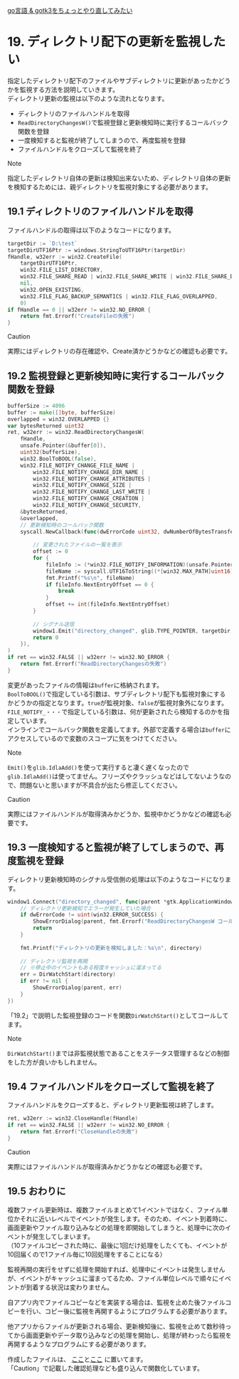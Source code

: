 [go言語 & gotk3をちょっとやり直してみたい](../../README.md#go%E8%A8%80%E8%AA%9Egotk3%E3%82%92%E3%81%A1%E3%82%87%E3%81%A3%E3%81%A8%E3%82%84%E3%82%8A%E7%9B%B4%E3%81%97%E3%81%A6%E3%81%BF%E3%81%9F%E3%81%84)  

# 19. ディレクトリ配下の更新を監視したい  

指定したディレクトリ配下のファイルやサブディレクトリに更新があったかどうかを監視する方法を説明していきます。  
ディレクトリ更新の監視は以下のような流れとなります。  

- ディレクトリのファイルハンドルを取得  
- `ReadDirectoryChangesW()`で監視登録と更新検知時に実行するコールバック関数を登録  
- 一度検知すると監視が終了してしまうので、再度監視を登録  
- ファイルハンドルをクローズして監視を終了  

> [!NOTE]  
> 指定したディレクトリ自体の更新は検知出来ないため、ディレクトリ自体の更新を検知するためには、親ディレクトリを監視対象にする必要があります。  

## 19.1 ディレクトリのファイルハンドルを取得  

ファイルハンドルの取得は以下のようなコードになります。  

```go
targetDir := `D:\test`
targetDirUTF16Ptr := windows.StringToUTF16Ptr(targetDir)
fHandle, w32err := win32.CreateFile(
	targetDirUTF16Ptr,
	win32.FILE_LIST_DIRECTORY,
	win32.FILE_SHARE_READ | win32.FILE_SHARE_WRITE | win32.FILE_SHARE_DELETE,
	nil,
	win32.OPEN_EXISTING,
	win32.FILE_FLAG_BACKUP_SEMANTICS | win32.FILE_FLAG_OVERLAPPED,
	0)
if fHandle == 0 || w32err != win32.NO_ERROR {
	return fmt.Errorf("CreateFileの失敗")
}
```

> [!CAUTION]  
> 実際にはディレクトリの存在確認や、Create済かどうかなどの確認も必要です。  

## 19.2 監視登録と更新検知時に実行するコールバック関数を登録  

```go
bufferSize := 4096
buffer := make([]byte, bufferSize)
overlapped = win32.OVERLAPPED {}
var bytesReturned uint32
ret, w32err := win32.ReadDirectoryChangesW(
	fHandle,
	unsafe.Pointer(&buffer[0]),
	uint32(bufferSize),
	win32.BoolToBOOL(false),
	win32.FILE_NOTIFY_CHANGE_FILE_NAME |
		win32.FILE_NOTIFY_CHANGE_DIR_NAME |
		win32.FILE_NOTIFY_CHANGE_ATTRIBUTES |
		win32.FILE_NOTIFY_CHANGE_SIZE |
		win32.FILE_NOTIFY_CHANGE_LAST_WRITE |
		win32.FILE_NOTIFY_CHANGE_CREATION |
		win32.FILE_NOTIFY_CHANGE_SECURITY,
	&bytesReturned,
	&overlapped,
	// 更新検知時のコールバック関数
	syscall.NewCallback(func(dwErrorCode uint32, dwNumberOfBytesTransfered uint32, lpOverlapped *win32.OVERLAPPED) uintptr {
		
		// 変更されたファイルの一覧を表示
		offset := 0
		for {
			fileInfo := (*win32.FILE_NOTIFY_INFORMATION)(unsafe.Pointer(&buffer[offset]))
			fileName := syscall.UTF16ToString((*[win32.MAX_PATH]uint16)(unsafe.Pointer(&fileInfo.FileName[0]))[:fileInfo.FileNameLength / 2])
			fmt.Printf("%s\n", fileName)
			if fileInfo.NextEntryOffset == 0 {
				break
			}
			offset += int(fileInfo.NextEntryOffset)
		}
		
		// シグナル送信
		window1.Emit("directory_changed", glib.TYPE_POINTER, targetDir, uint(dwErrorCode))
		return 0
	}),
)
if ret == win32.FALSE || w32err != win32.NO_ERROR {
	return fmt.Errorf("ReadDirectoryChangesの失敗")
}
```

変更があったファイルの情報は`buffer`に格納されます。  
`BoolToBOOL()`で指定している引数は、サブディレクトリ配下も監視対象にするかどうかの指定となります。`true`が監視対象、`false`が監視対象外になります。  
`FILE_NOTIFY_・・・`で指定している引数は、何が更新されたら検知するのかを指定しています。  
インラインでコールバック関数を定義してます。外部で定義する場合は`buffer`にアクセスしているので変数のスコープに気をつけてください。  



> [!NOTE]  
> `Emit()`を`glib.IdlaAdd()`を使って実行すると凄く遅くなったので`glib.IdlaAdd()`は使ってません。フリーズやクラッシュなどはしてないようなので、問題ないと思いますが不具合が出たら修正してください。  

> [!CAUTION]  
> 実際にはファイルハンドルが取得済みかどうか、監視中かどうかなどの確認も必要です。  

## 19.3 一度検知すると監視が終了してしまうので、再度監視を登録  

ディレクトリ更新検知時のシグナル受信側の処理は以下のようなコードになります。  

```go
window1.Connect("directory_changed", func(parent *gtk.ApplicationWindow, directory string, dwErrorCode uint) {
	// ディレクトリ更新検知でエラーが発生していた場合
	if dwErrorCode != uint(win32.ERROR_SUCCESS) {
		ShowErrorDialog(parent, fmt.Errorf("ReadDirectoryChangesW コールバックエラー: %v", dwErrorCode))
		return
	}
	
	fmt.Printf("ディレクトリの更新を検知しました：%s\n", directory)
	
	// ディレクトリ監視を再開
	// ※停止中のイベントもある程度キャッシュに溜まってる
	err = DirWatchStart(directory)
	if err != nil {
		ShowErrorDialog(parent, err)
	}
})
```

「19.2」で説明した監視登録のコードを関数`DirWatchStart()`としてコールしてます。  

> [!NOTE]  
> `DirWatchStart()`までは非監視状態であることをステータス管理するなどの制御をした方が良いかもしれません。  

## 19.4 ファイルハンドルをクローズして監視を終了  

ファイルハンドルをクローズすると、ディレクトリ更新監視は終了します。  

```go
ret, w32err := win32.CloseHandle(fHandle)
if ret == win32.FALSE || w32err != win32.NO_ERROR {
	return fmt.Errorf("CloseHandleの失敗")
}
```

> [!CAUTION]  
> 実際にはファイルハンドルが取得済みかどうかなどの確認も必要です。  

## 19.5 おわりに  

複数ファイル更新時は、複数ファイルまとめて1イベントではなく、ファイル単位かそれに近いレベルでイベントが発生します。そのため、イベント到着時に、画面更新やファイル取り込みなどの処理を即開始してしまうと、処理中に次のイベントが発生してしまいます。  
（10ファイルコピーされた時に、最後に1回だけ処理をしたくても、イベントが10回届くので1ファイル毎に10回処理をすることになる）  

監視再開の実行をせずに処理を開始すれば、処理中にイベントは発生しませんが、イベントがキャッシュに溜まってるため、ファイル単位レベルで順々にイベントが到着する状況は変わりません。  

自アプリ内でファイルコピーなどを実装する場合は、監視を止めた後ファイルコピーを行い、コピー後に監視を再開するようにプログラムする必要があります。  

他アプリからファイルが更新される場合、更新検知後に、監視を止めて数秒待ってから画面更新やデータ取り込みなどの処理を開始し、処理が終わったら監視を再開するようなプログラムにする必要があります。  

作成したファイルは、
[ここ](19_SimpleWindow_directory.go)と[ここ](19_library.go)
に置いてます。   
「Caution」で記載した確認処理なども盛り込んで関数化しています。  
